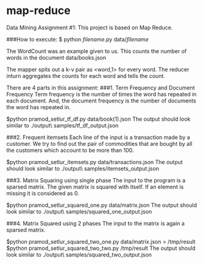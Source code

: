 # map-reduce
Data Mining Assignment #1: This project is based on Map Reduce. 

###How to execute:
$ python *filename*.py data/*filename*

The WordCount was an example given to us.
This counts the number of words in the document data/books.json

The mapper spits out a k-v pair as <word,1> for every word. The reducer inturn aggregates the counts for each word and tells the count.

There are 4 parts in this assignment:
###1. Term Frequency and Document Frequency
Term frequency is the number of times the word has repeated in each document. And, the document frequency is the number of documents the word has repeated in.

$python pramod_setlur_tf_df.py data/book(1).json
The output should look similar to ./output\ samples/tf_df_output.json


###2. Frequent itemsets
Each line of the input is a transaction made by a customer. We try to find out the pair of commodities that are bought by all the customers which account to be more than 100.

$python pramod_setlur_itemsets.py data/transactions.json
The output should look similar to ./output\ samples/itemsets_output.json

###3. Matrix Squaring using single phase
The input to the program is a sparsed matrix. The given matrix is squared with itself. If an element is missing it is considered as 0.

$python pramod_setlur_squared_one.py data/matrix.json
The output should look similar to ./output\ samples/squared_one_output.json

###4. Matrix Squared using 2 phases
The input to the matrix is again a sparsed matrix.

$python pramod_setlur_squared_two_one.py data/matrix.json > /tmp/result
$python pramod_setlur_squared_two_two.py /tmp/result
The output should look similar to ./output\ samples/squared_two_output.json
